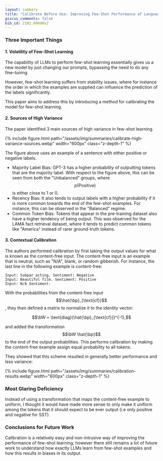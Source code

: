```yaml
---
layout: summary
title: "Calibrate Before Use: Improving Few-Shot Performance of Language Models"
giscus_comments: false
bib_id: 2102.09690v2
---
```


### Three Important Things

#### 1. Volatility of Few-Shot Learning

The capability of LLMs to perform few-shot learning essentially gives us a new
model by just changing our prompts, bypassing the need to do any fine-tuning.

However, few-shot learning suffers from stability issues, where for instance the
order in which the examples are supplied can influence the prediction of the
labels significantly.

This paper aims to address this by introducing a method for calibrating the model for
few-shot learning.

#### 2. Sources of High Variance

The paper identified 3 main sources of high variance in few-shot learning.

{% include figure.html
    path="/assets/img/summaries/calibrate-high-variance-sources.webp"
    width="600px"
    class="z-depth-1"
%}

The figure above uses an example of a sentence with either positive or negative
labels.

- Majority Label Bias: GPT-3 has a higher probability of outputting tokens that
  are the majority label. With respect to the figure above, this can be seen
  from both the "Unbalanced" groups, where $$p(\text{Positive})$$ is either
  close to 1 or 0.
- Recency Bias: It also tends to output labels with a higher probability if it
  is more common towards the end of the few-shot examples. For instance, this
  can be observed in the "Balanced" regime.
- Common Token Bias: Tokens that appear in the pre-training dataset also have a
higher tendency of being output. This was observed for the LAMA fact
retrieval dataset, where it tends to predict common tokens like "America"
instead of rarer ground-truth tokens.

#### 3. Contextual Calibration

The authors performed calibration by first taking the output values for what is
known as the content-free input. The content-free input is an example that is
neutral, such as "N/A", blank, or random gibberish. For instance, the last line
in the following example is content-free:

```
Input: Subpar acting. Sentiment: Negative
Input: Beautiful film. Sentiment: Positive
Input: N/A Sentiment:
```

With the probabilities from the content-free input $$\hat{\bp}_{\text{cf}}$$,
they then defined a matrix to normalize it to the identity vector:

$$\bW = \text{diag}(\hat{\bp}_{\text{cf}})^{-1},$$

and added the transformation $$\bW \hat{\bp}$$ to the end of the output
probabilities. This performs calibration by making the content-free
example assign equal probability to all tokens.

They showed that this scheme resulted in generally better performance
and less variance:

{% include figure.html
    path="/assets/img/summaries/calibration-results.webp"
    width="600px"
    class="z-depth-1"
%}

### Most Glaring Deficiency

Instead of using a transformation that maps the content-free example
to uniform, I thought it would have made more sense to only
make it uniform among the tokens that it should expect to be
ever output (i.e only positive and negative for SST).

### Conclusions for Future Work

Calibration is a relatively easy and non-intrusive way of improving
the performance of few-shot learning; however there still remains
a lot of future work to understand how exactly LLMs learn from few-shot
examples and how this results in biases in its output.


